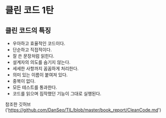 # 클린 코드 1탄
  ## 클린 코드의 특징
  + 우아하고 효율적인 코드이다.
  + 단순하고 직접적이다.
  + 잘 쓴 문장처럼 읽힌다.
  + 설계자의 의도를 숨기지 않는다.
  + 세세한 사항까지 꼼꼼하게 처리한다.
  + 의미 있는 이름이 붙여져 있다.
  + 중복이 없다.
  + 모든 테스트를 통과한다.
  + 코드를 읽으며 짐작했던 기능이 그대로 실행된다.
  


참조한 깃허브('https://github.com/DanSeo/TIL/blob/master/book_report/CleanCode.md')